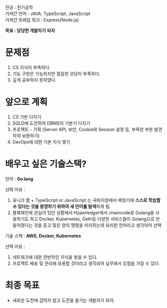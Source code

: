 전공 : 전기공학   
거쳐간 언어 : JAVA, TypeScript, JavaScript   
거쳐간 프레임 워크 : Express(Node.js)   

**목표 : 당당한 개발자가 되자**

# **문제점**

1. CS 지식이 부족하다.
2. 기능 구현은 가능하지만 깔끔한 코딩이 부족하다.
3. 깊게 공부하지 못하였다.

# **앞으로 계획**

1. CS 기반 다지기
2. SQLD에 도전하여 DBMS의 기본기 다지기
3. 프로젝트 - 기획 (Server API, 보안, Cookie와 Session 설정 등, 부족한 부분 발견하여 보완하기)
4. DevOps에 대한 기본 지식 쌓기

# **배우고 싶은 기술스택?**

언어 : **Go lang**   
   
선택 이유 :   
1. 유니크 함 + TypeScript or JavaScript 는 국비지원에서 배웠기에 **스스로 학습할 수 있다는 것을 증명하기 위하여 새 언어를 탐색**하게 됨.   
2. 블록체인에 관심이 있던 상황에서 Hyperledger에서 chaincode로 Golang을 사용하기도 하고 Docker, Kubernetes, Geth등 다양한 서비스들이 Golang으로 만들어졌다는 것을 듣고 많은 양의 명령을 처리하는데 유리한 언어라고 생각되어 선택   
   
기술 스택 : **AWS, Docker, Kubernetes**   
   
선택 이유 :   
1. 네트워크에 대한 전반적인 지식을 쌓을 수 있다.
2. 프로젝트 배포 및 관리에 유용할 것이라고 생각되어 실무에서 강점을 가질 수 있다.

# **최종 목표**

- 새로운 도전에 겁먹지 않고 도전을 즐기는 개발자가 되자.
